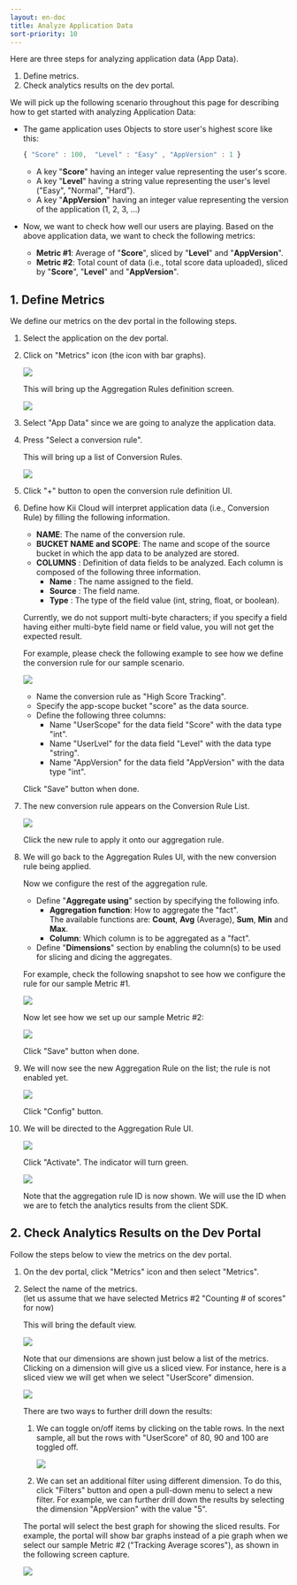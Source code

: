 ```yaml
---
layout: en-doc
title: Analyze Application Data
sort-priority: 10
---
```

Here are three steps for analyzing application data (App Data).

1. Define metrics.
2. Check analytics results on the dev portal.

We will pick up the following scenario throughout this page for describing how to get started with analyzing Application Data:


* The game application uses Objects to store user's highest score like this:

    ```javascript
    { "Score" : 100,  "Level" : "Easy" , "AppVersion" : 1 }
    ```

    * A key "**Score**" having an integer value representing the user's score.
    * A key "**Level**" having a string value representing the user's level ("Easy", "Normal", "Hard").
    * A key "**AppVersion**" having an integer value representing the version of the application (1, 2, 3, ...)

* Now, we want to check how well our users are playing.   Based on the above application data, we want to check the following metrics:
    * **Metric #1**: Average of "**Score**", sliced by "**Level**" and "**AppVersion**".
    * **Metric #2**: Total count of data (i.e., total score data uploaded), sliced by "**Score**", "**Level**" and "**AppVersion**".


## 1. Define Metrics

We define our metrics on the dev portal in the following steps.

1. Select the application on the dev portal.

2. Click on "Metrics" icon (the icon with bar graphs).

    ![](01.png)

    This will bring up the Aggregation Rules definition screen. 

    ![](02.png)

4. Select "App Data" since we are going to analyze the application data.

5. Press "Select a conversion rule".

    This will bring up a list of Conversion Rules.

    ![](03.png)

6. Click "+" button to open the conversion rule definition UI.

7. Define how Kii Cloud will interpret application data (i.e., Conversion Rule) by filling the following information.
    * **NAME**: The name of the conversion rule.
    * **BUCKET NAME and SCOPE**: The name and scope of the source bucket in which the app data to be analyzed are stored.
    * **COLUMNS** : Definition of data fields to be analyzed.  Each column is composed of the following three information.
        * **Name** : The name assigned to the field.
        * **Source** : The field name.
        * **Type** : The type of the field value (int, string, float, or boolean).

    <p class="note">Currently, we do not support multi-byte characters; if you specify a field having either multi-byte field name or field value, you will not get the expected result.</p>

    For example, please check the following example to see how we define the conversion rule for our sample scenario.

    ![](04.png)

    <ul>
      <li>Name the conversion rule as "High Score Tracking".</li>
      <li>Specify the app-scope bucket "score" as the data source.</li>
      <li>Define the following three columns:
      <ul>
        <li>Name "UserScope" for the data field "Score" with the data type "int".</li>
        <li>Name "UserLvel" for the data field "Level" with the data type "string".</li>
        <li>Name "AppVersion" for the data field "AppVersion" with the data type "int".</li>
      </ul>
      </li>
    </ul>

    Click "Save" button when done.

8. The new conversion rule appears on the Conversion Rule List.

    ![](05.png)

    Click the new rule to apply it onto our aggregation rule.

9. We will go back to the Aggregation Rules UI, with the new conversion rule being applied.

    Now we configure the rest of the aggregation rule.  
    * Define "**Aggregate using**" section by specifying the following info.
        * **Aggregation function**: How to aggregate the "fact".<BR />The available functions are: **Count**, **Avg** (Average), **Sum**, **Min** and **Max**.
        * **Column**: Which column is to be aggregated as a "fact".
    * Define "**Dimensions**" section by enabling the column(s) to be used for slicing and dicing the aggregates.

    For example, check the following snapshot to see how we configure the rule for our sample Metric #1.

    ![](06.png)

    Now let see how we set up our sample Metric #2:

    ![](07.png)

    Click "Save" button when done.

10. We will now see the new Aggregation Rule on the list; the rule is not enabled yet.

    ![](08.png)

    Click "Config" button.

10. We will be directed to the Aggregation Rule UI.

    ![](09.png)

    Click "Activate". The indicator will turn green.

    ![](10.png)

    Note that the aggregation rule ID is now shown. We will use the ID when we are to fetch the analytics results from the client SDK.

## 2. Check Analytics Results on the Dev Portal

Follow the steps below to view the metrics on the dev portal.

1. On the dev portal, click "Metrics" icon and then select "Metrics".
2. Select the name of the metrics.<BR />(let us assume that we have selected Metrics #2 "Counting # of scores" for now)

    This will bring the default view.

    ![](11.png)

    Note that our dimensions are shown just below a list of the metrics.  Clicking on a dimension will give us a sliced view.  For instance, here is a sliced view we will get when we select "UserScore" dimension.

    ![](12.png)

    There are two ways to further drill down the results:

    1. We can toggle on/off items by clicking on the table rows.  In the next sample, all but the rows with "UserScore" of 80, 90 and 100 are toggled off.

        ![](13.png)

    2. We can set an additional filter using different dimension. To do this, click "Filters" button and open a pull-down menu to select a new filter.  For example, we can further drill down the results by selecting the dimension "AppVersion" with the value "5".

    The portal will select the best graph for showing the sliced results.
For example, the portal will show bar graphs instead of a pie graph when we select our sample Metric #2 ("Tracking Average scores"), as shown in the following screen capture.

    ![](14.png)

